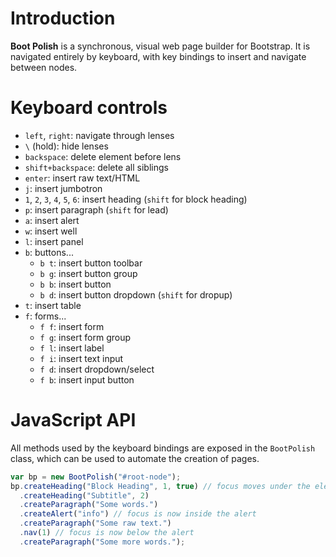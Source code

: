 # Introduction

**Boot Polish** is a synchronous, visual web page builder for Bootstrap.  It is navigated entirely by keyboard, with key bindings to insert and navigate between nodes.

# Keyboard controls

* `left`, `right`: navigate through lenses
* `\` (hold): hide lenses
* `backspace`: delete element before lens
* `shift+backspace`: delete all siblings
* `enter`: insert raw text/HTML
* `j`: insert jumbotron
* `1`, `2`, `3`, `4`, `5`, `6`: insert heading (`shift` for block heading)
* `p`: insert paragraph (`shift` for lead)
* `a`: insert alert
* `w`: insert well
* `l`: insert panel
* `b`: buttons...
  - `b t`: insert button toolbar
  - `b g`: insert button group
  - `b b`: insert button
  - `b d`: insert button dropdown (`shift` for dropup)
* `t`: insert table
* `f`: forms...
  - `f f`: insert form
  - `f g`: insert form group
  - `f l`: insert label
  - `f i`: insert text input
  - `f d`: insert dropdown/select
  - `f b`: insert input button

# JavaScript API

All methods used by the keyboard bindings are exposed in the `BootPolish` class, which can be used to automate the creation of pages.

```js
var bp = new BootPolish("#root-node");
bp.createHeading("Block Heading", 1, true) // focus moves under the element
  .createHeading("Subtitle", 2)
  .createParagraph("Some words.")
  .createAlert("info") // focus is now inside the alert
  .createParagraph("Some raw text.")
  .nav(1) // focus is now below the alert
  .createParagraph("Some more words.");
```
